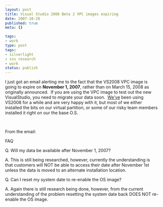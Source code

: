 ```yaml
---
layout: post
title: Visual Studio 2008 Beta 2 VPC images expiring
date: 2007-10-28
published: true
meta: {}

tags:
- work
type: post
tags:
- silverlight
- sss research
- work
status: publish
---
```



I just got an email alerting me to the fact that the VS2008 VPC image is going to expire on **November 1, 2007**, rather than on March 15, 2008 as originally announced.  If you are using the VPC image to test out the new VisualStudio, you need to migrate your data soon.  [We've](www.sss-research.com) been using VS2008 for a while and are very happy with it, but most of we either installed the bits on our virtual partition, or some of our risky team members installed it right on our the base O.S.



 



From the email:

  <!-- blockquote  -->

FAQ



Q. Will my data be available after November 1, 2007?



A. This is still being researched, however, currently the understanding is that customers will NOT be able to access their date after November 1st unless the data is moved to an alternate installation location.



Q. Can I reset my system date to re-enable the OS image?



A. Again there is still research being done, however, from the current understanding of the problem resetting the system date back DOES NOT re-enable the OS image.

<!-- endblockquote  -->
